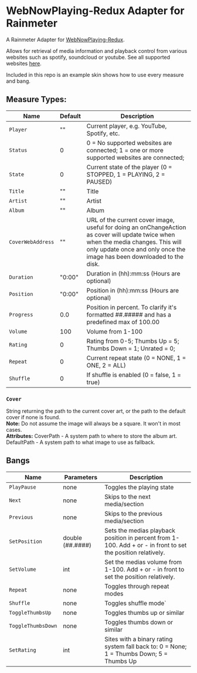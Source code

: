 # WebNowPlaying-Redux Adapter for Rainmeter
A Rainmeter Adapter for [WebNowPlaying-Redux](https://github.com/keifufu/WebNowPlaying-Redux).

Allows for retrieval of media information and playback control from various websites such as spotify, soundcloud or youtube. See all supported websites [here](https://github.com/keifufu/WebNowPlaying-Redux).

Included in this repo is an example skin shows how to use every measure and bang.

## Measure Types:
Name | Default | Description
--- | --- | ---
`Player` | "" | Current player, e.g. YouTube, Spotify, etc.
`Status` | 0 | 0 = No supported websites are connected; 1 = one or more supported websites are connected;
`State` | 0 | Current state of the player (0 = STOPPED, 1 = PLAYING, 2 = PAUSED) 
`Title` | "" | Title
`Artist` | "" | Artist
`Album` | "" | Album
`CoverWebAddress` | "" | URL of the current cover image, useful for doing an onChangeAction as cover will update twice when when the media changes. This will only update once and only once the image has been downloaded to the disk.
`Duration` | "0:00" | Duration in (hh):mm:ss (Hours are optional)
`Position` | "0:00" | Position in (hh):mm:ss (Hours are optional)
`Progress` | 0.0 | Position in percent. To clarify it's formatted ##.##### and has a predefined max of 100.00
`Volume` | 100 | Volume from 1-100
`Rating` | 0 | Rating from 0-5; Thumbs Up = 5; Thumbs Down = 1; Unrated = 0;
`Repeat` | 0 | Current repeat state (0 = NONE, 1 = ONE, 2 = ALL)
`Shuffle` | 0 | If shuffle is enabled (0 = false, 1 = true)

### `Cover`
String returning the path to the current cover art, or the path to the default cover if none is found.  
**Note:** Do not assume the image will always be a square. It won't in most cases.  
**Attributes:**
CoverPath - A system path to where to store the album art.  
DefaultPath - A system path to what image to use as fallback.

## Bangs
Name | Parameters | Description
--- | --- | ---
`PlayPause` | none | Toggles the playing state
`Next` | none | Skips to the next media/section
`Previous` | none | Skips to the previous media/section
`SetPosition` | double (##.####) | Sets the medias playback position in percent from 1-100. Add + or - in front to set the position relatively.
`SetVolume` | int | Set the medias volume from 1-100. Add + or - in front to set the position relatively.
`Repeat` | none | Toggles through repeat modes
`Shuffle` | none | Toggles shuffle mode`
`ToggleThumbsUp` | none | Toggles thumbs up or similar
`ToggleThumbsDown` | none | Toggles thumbs down or similar
`SetRating` | int | Sites with a binary rating system fall back to: 0 = None; 1 = Thumbs Down; 5 = Thumbs Up